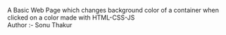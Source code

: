 A Basic Web Page which changes background color of a container when clicked on a color made with HTML-CSS-JS
<br>
Author :- Sonu Thakur